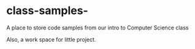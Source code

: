 # class-samples-
A place to store code samples from our intro to Computer Science class 

Also, a work space for little project. 
